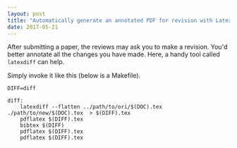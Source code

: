 ```yaml
---
layout: post
title: "Automatically generate an annotated PDF for revision with Latex"
date: 2017-05-21
---
```


After submitting a paper, the reviews may ask you to make a revision. You'd better annotate all the changes you have made. Here, a handy tool called `latexdiff` can help.

Simply invoke it like this (below is a Makefile).

```
DIFF=diff

diff:
    latexdiff --flatten ../path/to/ori/$(DOC).tex ./path/to/new/$(DOC).tex  > $(DIFF).tex
    pdflatex $(DIFF).tex
    bibtex $(DIFF)
    pdflatex $(DIFF).tex
    pdflatex $(DIFF).tex
```
